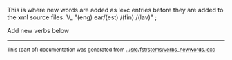 This is where new words are added as lexc entries before they are 
added to the xml source files.
V_ "(eng) ear/(est) /(fin) /(lav)" ;


Add new verbs below


* * *
<small>This (part of) documentation was generated from [../src/fst/stems/verbs_newwords.lexc](http://github.com/giellalt/lang-liv/blob/main/../src/fst/stems/verbs_newwords.lexc)</small>